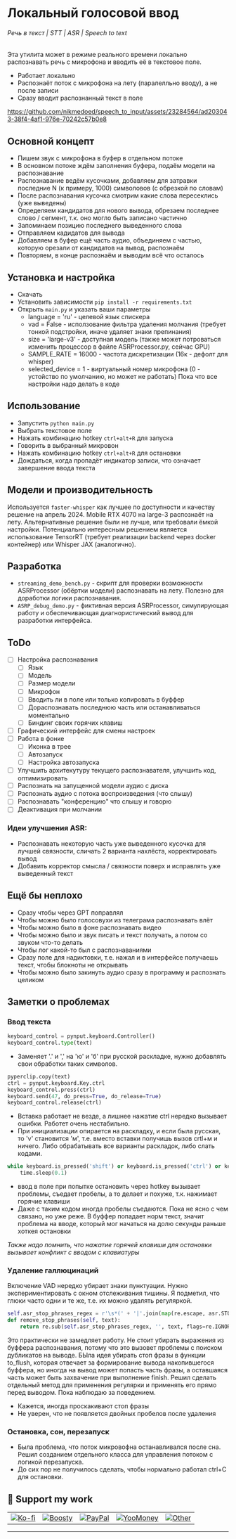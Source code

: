 # Локальный голосовой ввод
###### Речь в текст | STT | ASR | Speech to text

Эта утилита может в режиме реального времени локально распознавать речь с микрофона и вводить её в текстовое поле.

- Работает локально
- Распознаёт поток с микрофона на лету (паралелльно вводу), а не после записи
- Сразу вводит распознанный текст в поле

https://github.com/nikmedoed/speech_to_input/assets/23284564/ad203043-38f4-4af1-976e-70242c57b0e8

## Основной концепт
- Пишем звук с микрофона в буфер в отдельном потоке
- В основном потоке ждём заполнения буфера, подаём модели на распознавание
- Распознавание ведём кусочками, добавляем для затравки последние N (к примеру, 1000) символовов (с обрезкой по словам)
- После распознавания кусочка смотрим какие слова пересеклись (уже выведены)
- Определяем кандидатов для нового вывода, обрезаем последнее слово / сегмент, т.к. оно могло быть записано частично
- Запоминаем позицию последнего выведенного слова
- Отправляем кадидатов для вывода
- Добавляем в буфер ещё часть аудио, объединяем с частью, которую орезали от кандидатов на вывод, распознаём
- Повторяем, в конце распознаём и выводим всё что осталось

## Установка и настройка
- Скачать
- Установить зависимости `pip install -r requirements.txt`
- Открыть `main.py` и указать ваши параметры
	- language = 'ru' - целевой язык спискера
	- vad = False - исползование фильтра удаления молчания (требует тонкой подстройки, иначе удаляет знаки препинания)
	- size = 'large-v3' - доступная модель (также может потроваться изменить процессор в файле ASRProcessor.py, сейчас GPU)
	- SAMPLE_RATE = 16000 - частота дискретизации (16к - дефолт для whisper)
	- selected_device = 1 - виртуальный номер микрофона (0 - устойство по умолчанию, но может не работать)
Пока что все настройки надо делать в коде

## Использование
- Запустить `python main.py`
- Выбрать текстовое поле
- Нажать комбинацию hotkey `ctrl+alt+R` для запуска
- Говорить в выбранный микровон
- Нажать комбинацию hotkey `ctrl+alt+R` для остановки
- Дождаться, когда пропадёт индикатор записи, что означает завершение ввода текста

## Модели и производительность
Используется `faster-whisper` как лучшее по доступности и качеству решение на апрель 2024.
Mobile RTX 4070 на large-3 распознаёт на лету.
Альтернативные решение были не лучше, или требовали ёмкой настройки. Потенциально интересным решением является использование TensorRT (требует реализации backend через docker контейнер) или Whisper JAX (аналогично).

## Разработка
- `streaming_demo_bench.py` - скрипт для проверки возможности ASRProcessor (обёртки модели) распознавать на лету. Полезно для доработки логики распознавания.
- `ASRP_debug_demo.py` - фиктивная версия ASRProcessor, симулирующая работу и обеспечивающая диагнористический вывод для разработки интерфейса.

## ToDo
- [ ] Настройка распознавания
	- [ ] Язык
	- [ ] Модель
	- [ ] Размер модели
	- [ ] Микрофон
	- [ ] Вводить ли в поле или только копировать в буффер
	- [ ] Дораспознавать последнюю часть или останавливаться моментально
	- [ ] Биндинг своих горячих клавиш
- [ ] Графический интерфейс для смены настроек
- [ ] Работа в фонке
	- [ ] Иконка в трее
	- [ ] Автозапуск
	- [ ] Настройка автозапуска
- [ ] Улучшить архитекутуру текущего распознавателя, улучшить код, оптимизировать
- [ ] Распознать на запущенной модели аудио с диска
- [ ] Распознать аудио с потока воспроизведения (что слышу)
- [ ] Распознавать "конференцию" что слышу и говорю
- [ ] Деактивация при молчании

### Идеи улучшения ASR:
- Распознавать некоторую часть уже выведенного кусочка для лучшей связности, сличать 2 варианта нахлёста, корректировать вывод
- Добавить корректор смысла / связности поверх и исправлять уже выведенный текст

## Ещё бы неплохо
- Сразу чтобы через GPT поправлял
- Чтобы можно было голосовухи из телеграма распознавать влёт
- Чтобы можно было в фоне распознавать видео
- Чтобы можно было и звук писать и текст получать, а потом со звуком что-то делать
- Чтобы лог какой-то был с распознаваниями
- Сразу поле для надиктовки, т.е. нажал и в интерфейсе получаешь текст, чтобы блокноты не открывать
- Чтобы можно было закинуть аудио сразу в программу и распознать целиком

## Заметки о проблемах
### Ввод текста
```python
keyboard_control = pynput.keyboard.Controller()
keyboard_control.type(text)
```
- Заменяет '.' и ',' на 'ю' и 'б' при русской раскладке, нужно добавлять свои обработки таких символов.

```python
pyperclip.copy(text)
ctrl = pynput.keyboard.Key.ctrl
keyboard_control.press(ctrl)
keyboard.send(47, do_press=True, do_release=True)
keyboard_control.release(ctrl)
```
- Вставка работает не везде, а лишнее нажатие ctrl нередко вызывает ошибки. Работет очень нестабильно.
- При инициализации опирается на раскладку, и если была русская, то 'v' становится 'м', т.е. вместо вставки получишь вызов crtl+м и ничего. Либо обрабатывать все варианты раскладок, либо слать кодами.
```python
while keyboard.is_pressed('shift') or keyboard.is_pressed('ctrl') or keyboard.is_pressed('alt'):
    time.sleep(0.1)
```
- ввод в поле при попытке остановить через hotkey вызывает проблемы, съедает пробелы, а то делает и похуже, т.к. нажимает горячие клавиши
- Даже с таким кодом иногда пробелы съедаются. Пока не ясно с чем связано, но уже реже. В буффер попадает норм текст, значит проблема на вводе, который мог начаться на долю секунды раньше хоткея остановки

*Также надо помнить, что нажатие горячей клавиши для остановки вызывает конфликт с вводом с клавиатуры*

### Удаление галлюцинаций
Включение VAD нередко убирает знаки пунктуации. Нужно экспериментировать с окном отслеживания тишины. Я подметил, что глюки часто одни и те же, т.е. их можно удалять регуляркой.
```python
self.asr_stop_phrases_regex = r'\s*(' + '|'.join(map(re.escape, asr.STOP_PHRASES)) + r')\s*\.*'
def remove_stop_phrases(self, text):
    return re.sub(self.asr_stop_phrases_regex, '', text, flags=re.IGNORECASE)
```
Это практически не замедляет работу.
Не стоит убирать выражения из буффера распознавания, потому что это вызовет проблемы с поиском дубликатов на выводе. БЫла идея убирать стоп фразы в функции to_flush, которая отвечает за формирование вывода накопившегося буффера, но иногда на вывод может попасть часть фразы, а оставшаяся часть может быть захвачение при выполнение finish. Решил сделать отдельный метод для применения регулярки и применять его прямо перед выводом.
Пока наблюдаю за поведением.
- Кажется, иногда проскакивают стоп фразы
- Не уверен, что не появляется двойных пробелов после удаления

### Остановка, сон, перезапуск
- Была проблема, что поток микровофна останавливался после сна. Решил созданием отдельного класса для управления потоком с логикой перезапуска.
- До сих пор не получилось сделать, чтобы нормально работал ctrl+C для остановки.

## 💖 Support my work

<table align="center" border="0" cellpadding="0" cellspacing="0">
  <tr>
    <td><a href="https://ko-fi.com/nikmedoed"><img src="https://img.shields.io/badge/Ko--fi-donate-FF5E5B?logo=kofi" alt="Ko-fi" border="0"></a></td>
    <td><a href="https://boosty.to/nikmedoed/donate"><img src="https://img.shields.io/badge/Boosty-donate-FB400B?logo=boosty" alt="Boosty" border="0"></a></td>
    <td><a href="https://paypal.me/etonikmedoed"><img src="https://img.shields.io/badge/PayPal-donate-00457C?logo=paypal" alt="PayPal" border="0"></a></td>
    <td><a href="https://yoomoney.ru/to/4100119049495394"><img src="https://img.shields.io/badge/YooMoney-donate-8b3ffd?logo=yoomoney" alt="YooMoney" border="0"></a></td>
    <td><a href="https://github.com/nikmedoed#-support-my-work"><img src="https://img.shields.io/badge/Other-more-lightgrey?logo=github" alt="Other" border="0"></a></td>
  </tr>
</table>

---
